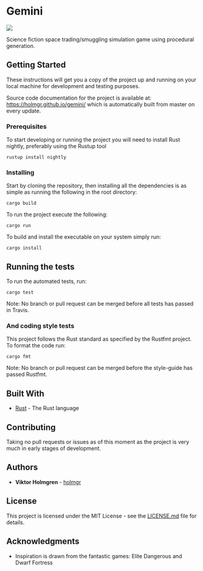 # Gemini
![](https://travis-ci.org/holmgr/gemini.svg?branch=master)

Science fiction space trading/smuggling simulation game using procedural generation.

## Getting Started

These instructions will get you a copy of the project up and running on your local machine for development and testing purposes.

Source code documentation for the project is available at: https://holmgr.github.io/gemini/ which is automatically built from master on every update.

### Prerequisites

To start developing or running the project you will need to install Rust nightly, preferably using the Rustup tool

```
rustup install nightly
```

### Installing

Start by cloning the repository, then installing all the dependencies is as simple as running the following in the root directory:

```
cargo build
```

To run the project execute the following:

```
cargo run
```

To build and install the executable on your system simply run:

```
cargo install
```

## Running the tests

To run the automated tests, run:

```
cargo test
```

Note: No branch or pull request can be merged before all tests has passed in Travis.

### And coding style tests

This project follows the Rust standard as specified by the Rustfmt project.
To format the code run:

```
cargo fmt
```

Note: No branch or pull request can be merged before the style-guide has passed Rustfmt.

## Built With

* [Rust](https://www.rust-lang.org/en-US/) - The Rust language

## Contributing

Taking no pull requests or issues as of this moment as the project is very much in early stages of development.

## Authors

* **Viktor Holmgren** - [holmgr](https://github.com/holmgr)

## License

This project is licensed under the MIT License - see the [LICENSE.md](LICENSE.md) file for details.

## Acknowledgments

* Inspiration is drawn from the fantastic games: Elite Dangerous and Dwarf Fortress

